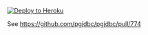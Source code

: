 [![Deploy to Heroku](https://www.herokucdn.com/deploy/button.png)](https://heroku.com/deploy)

See https://github.com/pgjdbc/pgjdbc/pull/774